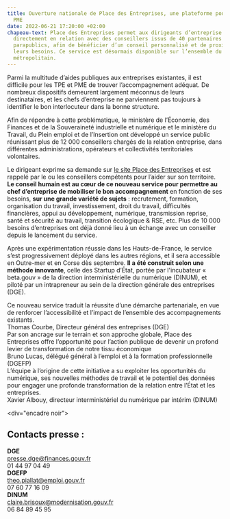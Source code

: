 ```yaml
---
title: Ouverture nationale de Place des Entreprises, une plateforme pour les TPE et
  PME
date: 2022-06-21 17:20:00 +02:00
chapeau-text: Place des Entreprises permet aux dirigeants d’entreprise d’être mis
  directement en relation avec des conseillers issus de 40 partenaires publics et
  parapublics, afin de bénéficier d’un conseil personnalisé et de proximité selon
  leurs besoins. Ce service est désormais disponible sur l’ensemble du territoire
  métropolitain.
---
```


Parmi la multitude d’aides publiques aux entreprises existantes, il est difficile pour les TPE et PME de trouver l’accompagnement adéquat. De nombreux dispositifs demeurent largement méconnus de leurs destinataires, et les chefs d’entreprise ne parviennent pas toujours à identifier le bon interlocuteur dans la bonne structure.

Afin de répondre à cette problématique, le ministère de l’Économie, des Finances et de la Souveraineté industrielle et numérique et le ministère du Travail, du Plein emploi et de l’Insertion ont développé un service public réunissant plus de 12 000 conseillers chargés de la relation entreprise, dans différentes administrations, opérateurs et collectivités territoriales volontaires.

Le dirigeant exprime sa demande sur <a href="https://place-des-entreprises.beta.gouv.fr/" title="le site Place des Entreprises - Lien externe">le site Place des Entreprises</a> et est rappelé par le ou les conseillers compétents pour l’aider sur son territoire. **Le conseil humain est au cœur de ce nouveau service pour permettre au chef d’entreprise de mobiliser le bon accompagnement** en fonction de ses besoins, **sur une grande variété de sujets** : recrutement, formation, organisation du travail, investissement, droit du travail, difficultés financières, appui au développement, numérique, transmission reprise, santé et sécurité au travail, transition écologique & RSE, etc. Plus de 10 000 besoins d’entreprises ont déjà donné lieu à un échange avec un conseiller depuis le lancement du service.

Après une expérimentation réussie dans les Hauts-de-France, le service s’est progressivement déployé dans les autres régions, et il sera accessible en Outre-mer et en Corse dès septembre. **Il a été construit selon une méthode innovante**, celle des Startup d’État, portée par l'incubateur « beta.gouv » de la direction interministérielle du numérique (DINUM), et piloté par un intrapreneur au sein de la direction générale des entreprises (DGE).

<div class="citation">Ce nouveau service traduit la réussite d’une démarche partenariale, en vue de renforcer l’accessibilité et l’impact de l’ensemble des accompagnements existants.</div>
<div class="auteur-citation">Thomas Courbe, Directeur général des entreprises (DGE)</div>

<div class="citation">Par son ancrage sur le terrain et son approche globale, Place des Entreprises offre l’opportunité pour l’action publique de devenir un profond levier de transformation de notre tissu économique </div>
<div class="auteur-citation">Bruno Lucas, délégué général à l’emploi et à la formation professionnelle (DGEFP)</div>

<div class="citation">L’équipe à l’origine de cette initiative a su exploiter les opportunités du numérique, ses nouvelles méthodes de travail et le potentiel des données pour engager une profonde transformation de la relation entre l’État et les entreprises.</div>
<div class="auteur-citation">Xavier Albouy, directeur interministériel du numérique par intérim (DINUM)</div>

<div="encadre noir"><h2>Contacts presse :</h2>
<b>DGE</b>
<br>presse.dge@finances.gouv.fr 
<br>01 44 97 04 49 
<br>
<b>DGEFP</b>
<br>theo.piallat@emploi.gouv.fr 
<br>07 60 77 16 09
<br>
<b>DINUM</b>
<br>claire.brisoux@modernisation.gouv.fr
<br>06 84 89 45 95</div>